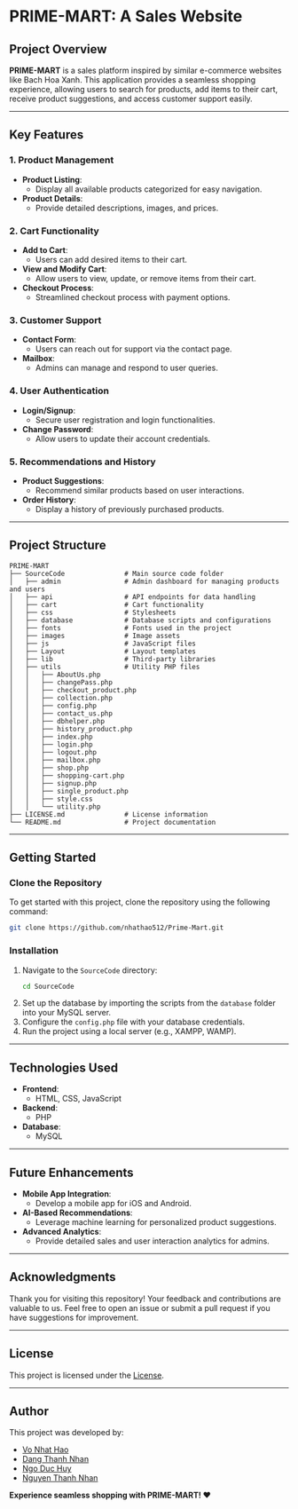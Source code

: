 # PRIME-MART: A Sales Website

## Project Overview
**PRIME-MART** is a sales platform inspired by similar e-commerce websites like Bach Hoa Xanh. This application provides a seamless shopping experience, allowing users to search for products, add items to their cart, receive product suggestions, and access customer support easily.

---

## Key Features

### **1. Product Management**
- **Product Listing**:
  - Display all available products categorized for easy navigation.
- **Product Details**:
  - Provide detailed descriptions, images, and prices.

### **2. Cart Functionality**
- **Add to Cart**:
  - Users can add desired items to their cart.
- **View and Modify Cart**:
  - Allow users to view, update, or remove items from their cart.
- **Checkout Process**:
  - Streamlined checkout process with payment options.

### **3. Customer Support**
- **Contact Form**:
  - Users can reach out for support via the contact page.
- **Mailbox**:
  - Admins can manage and respond to user queries.

### **4. User Authentication**
- **Login/Signup**:
  - Secure user registration and login functionalities.
- **Change Password**:
  - Allow users to update their account credentials.

### **5. Recommendations and History**
- **Product Suggestions**:
  - Recommend similar products based on user interactions.
- **Order History**:
  - Display a history of previously purchased products.

---

## Project Structure

```plaintext
PRIME-MART
├── SourceCode               # Main source code folder
│   ├── admin                # Admin dashboard for managing products and users
│   ├── api                  # API endpoints for data handling
│   ├── cart                 # Cart functionality
│   ├── css                  # Stylesheets
│   ├── database             # Database scripts and configurations
│   ├── fonts                # Fonts used in the project
│   ├── images               # Image assets
│   ├── js                   # JavaScript files
│   ├── Layout               # Layout templates
│   ├── lib                  # Third-party libraries
│   ├── utils                # Utility PHP files
│   │   ├── AboutUs.php
│   │   ├── changePass.php
│   │   ├── checkout_product.php
│   │   ├── collection.php
│   │   ├── config.php
│   │   ├── contact_us.php
│   │   ├── dbhelper.php
│   │   ├── history_product.php
│   │   ├── index.php
│   │   ├── login.php
│   │   ├── logout.php
│   │   ├── mailbox.php
│   │   ├── shop.php
│   │   ├── shopping-cart.php
│   │   ├── signup.php
│   │   ├── single_product.php
│   │   ├── style.css
│   │   └── utility.php
├── LICENSE.md               # License information
└── README.md                # Project documentation
```

---

## Getting Started

### Clone the Repository
To get started with this project, clone the repository using the following command:

```bash
git clone https://github.com/nhathao512/Prime-Mart.git
```

### Installation
1. Navigate to the `SourceCode` directory:
   ```bash
   cd SourceCode
   ```
2. Set up the database by importing the scripts from the `database` folder into your MySQL server.
3. Configure the `config.php` file with your database credentials.
4. Run the project using a local server (e.g., XAMPP, WAMP).

---

## Technologies Used

- **Frontend**:
  - HTML, CSS, JavaScript
- **Backend**:
  - PHP
- **Database**:
  - MySQL

---

## Future Enhancements

- **Mobile App Integration**:
  - Develop a mobile app for iOS and Android.
- **AI-Based Recommendations**:
  - Leverage machine learning for personalized product suggestions.
- **Advanced Analytics**:
  - Provide detailed sales and user interaction analytics for admins.

---

## Acknowledgments
Thank you for visiting this repository! Your feedback and contributions are valuable to us. Feel free to open an issue or submit a pull request if you have suggestions for improvement.

---

## License
This project is licensed under the [License](LICENSE.md).

---

## Author
This project was developed by:
- [Vo Nhat Hao](https://github.com/nhathao512)
- [Dang Thanh Nhan](https://github.com/nhandang02)
- [Ngo Duc Huy](https://github.com/Hyun177)
- [Nguyen Thanh Nhan](https://github.com/thanhnhanzxc)

**Experience seamless shopping with PRIME-MART! ❤️**
